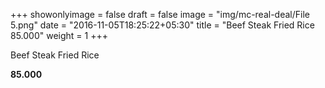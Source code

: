 +++
showonlyimage = false
draft = false
image = "img/mc-real-deal/File 5.png"
date = "2016-11-05T18:25:22+05:30"
title = "Beef Steak Fried Rice 85.000"
weight = 1
+++

Beef Steak Fried Rice

**85.000**
